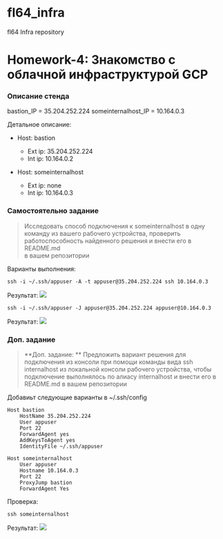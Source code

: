 # fl64_infra
fl64 Infra repository

# Homework-4: Знакомство с облачной инфраструктурой GCP

### Описание стенда

bastion_IP = 35.204.252.224
someinternalhost_IP = 10.164.0.3

Детальное описание:

- Host: bastion
	- Ext ip: 35.204.252.224
	- Int ip: 10.164.0.2

- Host: someinternalhost
	- Ext ip: none
	- Int ip: 10.164.0.3

### Самостоятельно задание

> Исследовать способ подключения к someinternalhost в одну команду из вашего рабочего устройства,  проверить работоспособность найденного решения и внести его в README.md  
> в вашем репозитории

Варианты выполнения:

```shell
ssh -i ~/.ssh/appuser -A -t appuser@35.204.252.224 ssh 10.164.0.3
```
Результат:
![](https://i.imgur.com/eB8WmVF.png)

```shell
ssh -i ~/.ssh/appuser -J appuser@35.204.252.224 appuser@10.164.0.3
```
Результат:
![](https://i.imgur.com/Uq5WydF.png)

### Доп. задание

> **Доп. задание: ** Предложить вариант решения для подключения из консоли при помощи команды вида ssh internalhost из локальной консоли рабочего устройства, чтобы подключение выполнялось по алиасу internalhost и внести его в README.md в вашем репозитории

Добавиьт следующие варианты в ~/.ssh/config

```
Host bastion
    HostName 35.204.252.224
    User appuser
    Port 22
    ForwardAgent yes
    AddKeysToAgent yes
    IdentityFile ~/.ssh/appuser

Host someinternalhost
    User appuser
    Hostname 10.164.0.3
    Port 22
    ProxyJump bastion
    ForwardAgent Yes

```

Проверка:
```shell
ssh someinternalhost
```

Результат:
![](https://i.imgur.com/abzl05D.png)






